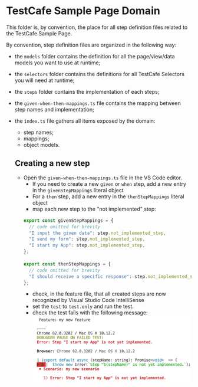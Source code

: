 # TestCafe Sample Page Domain

This folder is, by convention, the place for all step definition files related to the TestCafe Sample Page.

By convention, step definition files are organized in the following way:

* the `models` folder contains the definition for all the page/view/data models you want to use at runtime;
* the `selectors` folder contains the definitions for all TestCafe Selectors you will need at runtime;
* the `steps` folder contains the implementation of each steps;
* the `given-when-then-mappings.ts` file contains the mapping between step names and implementation;
* the `index.ts` file gathers all items exposed by the domain:
  * step names; 
  * mappings;
  * object models.

  ## Creating a new step

  * Open the `given-when-then-mappings.ts` file in the VS Code editor.
    * If you need to create a new `given` or `when` step, add a new entry in the `givenStepMappings` literal object
    * For a `then` step, add a new entry in the `thenStepMappings` literal object
    * map each new step to the "not implemented" step:
    ```typescript
    export const givenStepMappings = {
      // code omitted for brevity
      "I input the given data": step.not_implemented_step,
      "I send my form": step.not_implemented_step,
      "I start my App": step.not_implemented_step,
    };

    export const thenStepMappings = {
      // code omitted for brevity
      "I should receive a specific response": step.not_implemented_step,
    };
    ```
    * check, in the feature file, that all created steps are now recognized by Visual Studio Code IntelliSense
    * set the `test` to `test.only` and run the test. 
    * check the test fails with the following message:
      ![not yet implemented](../../.media/screenshot03.png)

